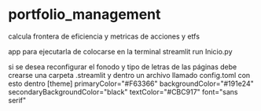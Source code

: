 # portfolio_management
calcula frontera de eficiencia y metricas de acciones y etfs

app para ejecutarla de colocarse en la terminal streamlit run Inicio.py

si se desea reconfigurar el fonodo y tipo de letras de las páginas debe 
crearse una carpeta .streamlit y dentro un archivo 
llamado config.toml
con esto dentro 
[theme]
primaryColor="#F63366"
backgroundColor="#191e24"
secondaryBackgroundColor="black"
textColor="#CBC917"
font="sans serif"


